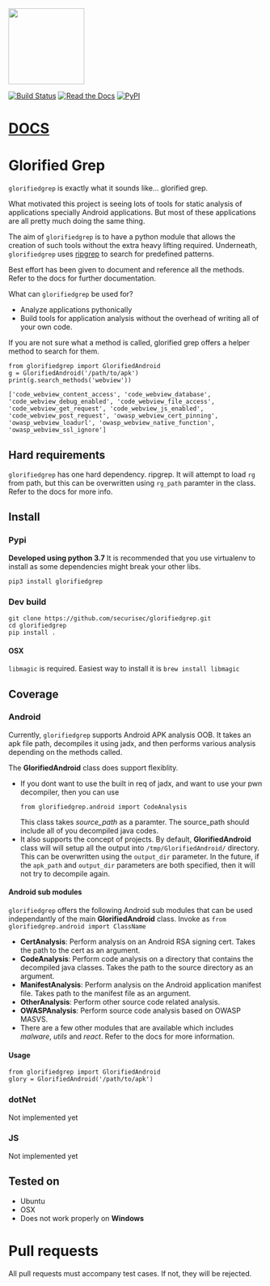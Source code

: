 <img src="https://raw.githubusercontent.com/securisec/glorifiedgrep/master/logo.png" width="150px">


[![Build Status](https://travis-ci.com/securisec/glorifiedgrep.svg?&branch=master)](https://travis-ci.com/securisec/glorifiedgrep)
[![Read the Docs](https://img.shields.io/readthedocs/glorifiedgrep.svg?logo=read%20the%20docs)](https://glorifiedgrep.readthedocs.io/en/latest/)
[![PyPI](https://img.shields.io/pypi/v/glorifiedgrep.svg?logo=python&color=blue)](https://pypi.org/project/glorifiedgrep/)

# [DOCS](https://glorifiedgrep.readthedocs.io/en/latest/)

# Glorified Grep

`glorifiedgrep` is exactly what it sounds like... glorified grep. 

What motivated this project is seeing lots of tools for static analysis of applications specially Android applications. But most of these applications are all pretty much doing the same thing.

The aim of `glorifiedgrep` is to have a python module that allows the creation of such tools without the extra heavy lifting required. Underneath, `glorifiedgrep` uses [ripgrep](https://github.com/BurntSushi/ripgrep) to search for predefined patterns. 

Best effort has been given to document and reference all the methods. Refer to the docs for further documentation.

What can `glorifiedgrep` be used for? 
- Analyze applications pythonically
- Build tools for application analysis without the overhead of writing all of your own code.

If you are not sure what a method is called, glorified grep offers a helper method to search for them. 
```
from glorifiedgrep import GlorifiedAndroid
g = GlorifiedAndroid('/path/to/apk')
print(g.search_methods('webview'))

['code_webview_content_access', 'code_webview_database', 'code_webview_debug_enabled', 'code_webview_file_access', 'code_webview_get_request', 'code_webview_js_enabled', 'code_webview_post_request', 'owasp_webview_cert_pinning', 'owasp_webview_loadurl', 'owasp_webview_native_function', 'owasp_webview_ssl_ignore']
```

## Hard requirements
`glorifiedgrep` has one hard dependency. ripgrep. It will attempt to load `rg` from path, but this can be overwritten using `rg_path` paramter in the class. Refer to the docs for more info. 

## Install
### Pypi
**Developed using python 3.7**
It is recommended that you use virtualenv to install as some dependencies might break your other libs.
```
pip3 install glorifiedgrep
```
### Dev build
```
git clone https://github.com/securisec/glorifiedgrep.git
cd glorifiedgrep
pip install .
```
#### OSX
`libmagic` is required. Easiest way to install it is `brew install libmagic`

## Coverage
### Android
Currently, `glorifiedgrep` supports Android APK analysis OOB. It takes an apk file path, decompiles it using jadx, and then performs various analysis depending on the methods called.

The **GlorifiedAndroid** class does support flexiblity.
- If you dont want to use the built in req of jadx, and want to use your pwn decompiler, then you can use
    ```
    from glorifiedgrep.android import CodeAnalysis
    ```
    This class takes *source_path* as a paramter. The source_path should include all of you decompiled java codes.
- It also supports the concept of projects. By default, **GlorifiedAndroid** class will will setup all the output into `/tmp/GlorifiedAndroid/` directory. This can be overwritten using the `output_dir` parameter. In the future, if the `apk_path` and `output_dir` parameters are both specified, then it will not try to decompile again.
#### Android sub modules
`glorifiedgrep` offers the following Android sub modules that can be used independantly of the main **GlorifiedAndroid** class. Invoke as `from glorifiedgrep.android import ClassName`
- **CertAnalysis**: Perform analysis on an Android RSA signing cert. Takes the path to the cert as an argument.
- **CodeAnalysis**: Perform code analysis on a directory that contains the decompiled java classes. Takes the path to the source directory as an argument.
- **ManifestAnalysis**: Perform analysis on the Android application manifest file. Takes path to the manifest file as an argument.
- **OtherAnalysis**: Perform other source code related analysis.
- **OWASPAnalysis**: Perform source code analysis based on OWASP MASVS. 
- There are a few other modules that are available which includes *malware*, *utils* and *react*. Refer to the docs for more information. 

#### Usage
```
from glorifiedgrep import GlorifiedAndroid
glory = GlorifiedAndroid('/path/to/apk')
```

### dotNet
Not implemented yet

### JS
Not implemented yet

## Tested on
- Ubuntu
- OSX
- Does not work properly on **Windows**

# Pull requests
All pull requests must accompany test cases. If not, they will be rejected. 